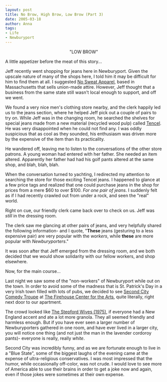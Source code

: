 ```yaml
---
layout: post
title: No Brow, High Brow, Low Brow (Part 3)
date: 2005-03-18
author: Anna
tags:
- Life
- Newburyport
---
```


<center>"LOW BROW"</center>

A little appetizer before the meat of this story...

Jeff recently went shopping for jeans here in Newburyport. Given the upscale nature of many of the shops here, I told him it may be difficult for him to find them at all. I suggested <a href="http://www.nosweatapparel.com">No Sweat Apparel</a>, based in Massachusetts that sells union-made attire. However, Jeff thought that a business from the same state still wasn't local enough to support, and off we went.

We found a very nice men's clothing store nearby, and the clerk happily led us to the jeans section, where he helped Jeff pick out a couple of pairs to try on. While Jeff was in the changing room, he searched the shelves for special jeans made from a new material (recycled wood pulp) called <a href="http://www.newfibers.com/">Tencel</a>. He was very disappointed when he could not find any. I was oddly suspicious that as cool as they sounded, his enthusiasm was driven more by the expensive of the item than its practicality.

He wandered off, leaving me to listen to the conversations of the other store patrons. A young woman had entered with her father. She needed an item altered. Apparently her father had had his golf pants altered at the same shop, and blah, blah, blah. 

When the conversation turned to yachting, I redirected my attention to searching the store for those exciting Tencel jeans. I happened to glance at a few price tags and realized that one could purchase jeans in the shop for prices from a mere $60 to over $100. <i>For one pair of jeans</i>. I suddenly felt as if I had recently crawled out from under a rock, and seen the "real" world.

Right on cue, our friendly clerk came back over to check on us. Jeff was <i>still</i> in the dressing room.

The clerk saw me glancing at other pairs of jeans, and very helpfully shared the following information- and I quote, "<b>These</b> jeans (gesturing to a less expensive pair) are very popular with the <i>workers</i>, while <b>these</b> are more popular with <i>Newburyporters</i>."

It was soon after that Jeff emerged from the dressing room, and we both decided that we would show solidarity with our fellow workers, and shop elsewhere.

Now, for the main course...

Last night we saw some of the "non-workers" of Newburyport while out on the town. In order to avoid some of the madness that is St. Patrick's Day in a very Irish town filled with lots of pubs, we decided to see <a href="http://www.secondcity.com">Second City Comedy Troupe</a> at <a href="http://www.firehousecenter.com/">The Firehouse Center for the Arts</a>, quite literally, right next door to our apartment.

The crowd looked like <a href="http://www.imdb.com/title/tt0073747/">The Stepford Wives (1975)</a>, if everyone had a New England accent and ate a lot more granola. They all seemed friendly and harmless enough. But if you have ever seen a larger number of Newburyporters gathered in one room, and have ever lived in a larger city, you will notice one thing (and not just the man in the lavender cordoroy pants)- everyone is really, really <i>white</i>.

Second City was incredibly funny, and as we are fortunate enough to live in a "Blue State", some of the biggest laughs of the evening came at the expense of ultra-religious conservatives. I was most impressed that the humor, while occasionally off-color, was not crude. I would love to see more of America able to use their brains in order to get a joke now and again, even if those jokes were sometimes at their own expense.